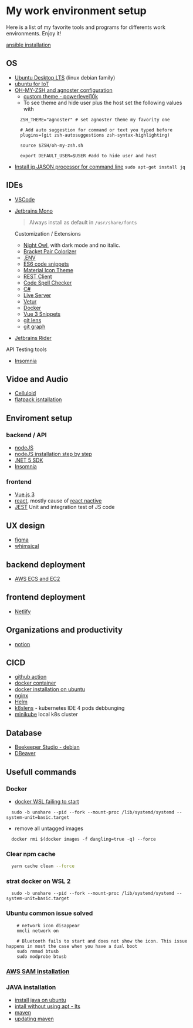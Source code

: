 # My work environment setup 

Here is a list of my favorite tools and programs for differents work environments. Enjoy it!

[ansible installation](https://docs.ansible.com/ansible/latest/installation_guide/intro_installation.html#installing-ansible-on-ubuntu)

## OS
  - [Ubuntu Desktop LTS](https://ubuntu.com/download/desktop) (linux debian family)
  - [ubuntu for IoT](https://ubuntu.com/download/iot)
  - [OH-MY-ZSH and agnoster configuration](https://www.tecmint.com/install-oh-my-zsh-in-ubuntu/)
    - [custom theme - powerlevel10k](https://stackoverflow.com/questions/61176257/customizing-powerleve10k-prompt)
    * To see theme and hide user plus the host set the following values with 
    ```shell
      ZSH_THEME="agnoster" # set agnoster theme my favority one
      
      # Add auto suggestion for command or text you typed before
      plugins=(git zsh-autosuggestions zsh-syntax-highlighting)

      source $ZSH/oh-my-zsh.sh
      
      export DEFAULT_USER=$USER #add to hide user and host
    ```
   - [Install jq JASON processor for command line](https://stackoverflow.com/questions/33184780/install-jq-json-processor-on-ubuntu-10-04)
    `sudo apt-get install jq`

## IDEs
- [VSCode](https://code.visualstudio.com/)
- [Jetbrains Mono](https://www.jetbrains.com/lp/mono/#how-to-install)
  > Always install as default in `/usr/share/fonts`
  
  Customization / Extensions
  - [Night Owl](https://marketplace.visualstudio.com/items?itemName=sdras.night-owl), with dark mode and no italic.
  - [Bracket Pair Colorizer](https://marketplace.visualstudio.com/items?itemName=CoenraadS.bracket-pair-colorizer-2)
  - [.ENV](https://github.com/zaynali53/DotENV)
  - [ES6 code snippets](https://marketplace.visualstudio.com/items?itemName=jmsv.JavaScriptSnippetsStandard)
  - [Material Icon Theme](https://marketplace.visualstudio.com/items?itemName=PKief.material-icon-theme)
  - [REST Client](https://marketplace.visualstudio.com/items?itemName=humao.rest-client)
  - [Code Spell Checker](https://marketplace.visualstudio.com/items?itemName=streetsidesoftware.code-spell-checker)
  - [C#](https://marketplace.visualstudio.com/items?itemName=ms-dotnettools.csharp)
  - [Live Server](https://marketplace.visualstudio.com/items?itemName=ritwickdey.LiveServer)
  - [Vetur](https://marketplace.visualstudio.com/items?itemName=octref.vetur)
  - [Docker](https://marketplace.visualstudio.com/items?itemName=ms-azuretools.vscode-docker)
  - [Vue 3 Snippets](https://marketplace.visualstudio.com/items?itemName=hollowtree.vue-snippets)
  - [git lens](https://marketplace.visualstudio.com/items?itemName=eamodio.gitlens)
  - [git graph](https://marketplace.visualstudio.com/items?itemName=mhutchie.git-graph)
 - [Jetbrains Rider](https://www.jetbrains.com/rider/)
 
 API Testing tools
  - [Insomnia](https://insomnia.rest/download)

 ## Vidoe and Audio
 - [Celluloid](https://celluloid-player.github.io/installation.html)
  - [flatpack isntallation](https://flatpak.org/setup/Ubuntu)
 
 ## Enviroment setup
 
 ### backend / API
 
 - [nodeJS](https://nodejs.org/en/) 
 - [nodeJS installation step by step](https://linuxize.com/post/how-to-install-node-js-on-ubuntu-20-04/)
 - [.NET 5 SDK](https://docs.microsoft.com/en-us/dotnet/core/install/linux)
 - [Insomnia](https://insomnia.rest/download)
 
 ### frontend
 
 - [Vue.js 3](https://v3.vuejs.org/)
 - [react](https://reactjs.org/), mostly cause of [react nactive](https://reactnative.dev/)
 - [JEST](https://jestjs.io/) Unit and integration test of JS code
 
 ## UX design
 - [figma](https://www.figma.com/)
 - [whimsical](https://whimsical.com)
 
 ## backend deployment 
  
 - [AWS ECS and EC2](https://aws.amazon.com/ecs/)
 
 ## frontend deployment
 - [Netlify](https://www.netlify.com/)
 
 ## Organizations and productivity
 - [notion](https://www.notion.so/)
 
 ## CICD
 - [github action](https://github.com/features/actions)
 - [docker container](https://www.docker.com/resources/what-container)
 - [docker installation on ubuntu](https://docs.docker.com/engine/install/ubuntu/)
 - [nginx](https://www.nginx.com/)
 - [Helm](https://helm.sh/)
 - [k8slens](https://k8slens.dev/) - kubernetes IDE 4 pods debbunging 
 - [minikube](https://minikube.sigs.k8s.io/docs/start/) local k8s cluster
 
 ## Database
 - [Beekeeper Studio - debian](https://docs.beekeeperstudio.io/installation/#linux-installation)
 - [DBeaver](https://dbeaver.io/download/)

## Usefull commands

  ### Docker
  * [docker WSL failing to start](https://askubuntu.com/questions/1379425/system-has-not-been-booted-with-systemd-as-init-system-pid-1-cant-operate)
  ```shell
    sudo -b unshare --pid --fork --mount-proc /lib/systemd/systemd --system-unit=basic.target
  ```
  * remove all untagged images
  ```shell
    docker rmi $(docker images -f dangling=true -q) --force
  ```
  
  ### Clear npm cache
  ```bash
    yarn cache clean --force
  ```
  
  ### strat docker on WSL 2
  ```shell
    sudo -b unshare --pid --fork --mount-proc /lib/systemd/systemd --system-unit=basic.target
  ```
  
  ### Ubuntu common issue solved
  ```shell
      # network icon disappear
      nmcli network on
      
      # Bluetooth fails to start and does not show the icon. This issue happens in most the case when you have a dual boot
      sudo rmmod btusb
      sudo modprobe btusb
  ```
  
  ### [AWS SAM installation](https://docs.aws.amazon.com/serverless-application-model/latest/developerguide/serverless-sam-cli-install-linux.html)
  ### JAVA installation
  * [install java on ubuntu ](https://linuxize.com/post/install-java-on-ubuntu-20-04/)
  * [intall without using apt - lts](https://www.javahelps.com/2019/04/install-latest-oracle-jdk-on-linux.html)
  * [maven](https://linuxize.com/post/how-to-install-apache-maven-on-ubuntu-20-04/)
  * [updating maven](https://linuxize.com/post/how-to-install-apache-maven-on-ubuntu-20-04/#2-downloading-apache-maven)
  
